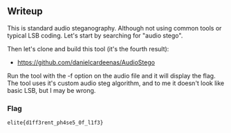 ## Writeup

This is standard audio steganography. Although not using common tools or typical LSB coding. Let's start by searching for "audio stego".

Then let's clone and build this tool (it's the fourth result):

- https://github.com/danielcardeenas/AudioStego

Run the tool with the -f option on the audio file and it will display the flag.
The tool uses it's custom audio steg algorithm, and to me it doesn't look like basic LSB, but I may be wrong.

### Flag

`elite{d1ff3rent_ph4se5_0f_l1f3}`